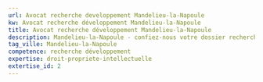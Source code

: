 ```yaml
---
url: Avocat recherche developpement Mandelieu-la-Napoule
kw: Avocat recherche développement Mandelieu-la-Napoule
title: Avocat recherche développement Mandelieu-la-Napoule
description: Mandelieu-la-Napoule - confiez-nous votre dossier recherche développement
tag_ville: Mandelieu-la-Napoule
competence: recherche développement
expertise: droit-propriete-intellectuelle
extertise_id: 2
---
```

